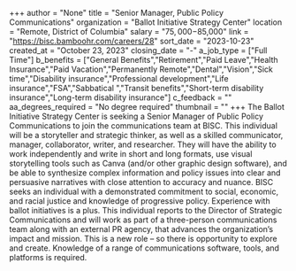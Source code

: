 +++
author = "None"
title = "Senior Manager, Public Policy Communications"
organization = "Ballot Initiative Strategy Center"
location = "Remote, District of Columbia"
salary = "$75,000-$85,000"
link = "https://bisc.bamboohr.com/careers/28"
sort_date = "2023-10-23"
created_at = "October 23, 2023"
closing_date = "-"
a_job_type = ["Full Time"]
b_benefits = ["General Benefits","Retirement","Paid Leave","Health Insurance","Paid Vacation","Permanently Remote","Dental","Vision","Sick time","Disability insurance","Professional development","Life insurance","FSA","Sabbatical ","Transit benefits","Short-term disability insurance","Long-term disability insurance"]
c_feedback = ""
aa_degrees_required = "No degree required"
thumbnail = ""
+++
The Ballot Initiative Strategy Center is seeking a Senior Manager of Public Policy Communications to join the communications team at BISC. This individual will be a storyteller and strategic thinker, as well as a skilled communicator, manager, collaborator, writer, and researcher. They will have the ability to work independently and write in short and long formats, use visual storytelling tools such as Canva (and/or other graphic design software), and be able to synthesize complex information and policy issues into clear and persuasive narratives with close attention to accuracy and nuance. BISC seeks an individual with a demonstrated commitment to social, economic, and racial justice and knowledge of progressive policy. Experience with ballot initiatives is a plus. This individual reports to the Director of Strategic Communications and will work as part of a three-person communications team along with an external PR agency, that advances the organization’s impact and mission. This is a new role – so there is opportunity to explore and create. Knowledge of a range of communications software, tools, and platforms is required.